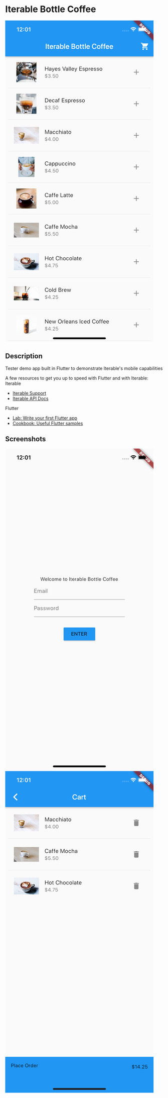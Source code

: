 # Iterable Bottle Coffee

![Catalog Screen](screenshots/catalog_screen.png)

## Description 
Tester demo app built in Flutter to demonstrate Iterable's mobile capabilities

A few resources to get you up to speed with Flutter and with Iterable:
Iterable
- [Iterable Support](https://support.iterable.com/hc/en-us)
- [Iterable API Docs](https://api.iterable.com/api/docs)

Flutter
- [Lab: Write your first Flutter app](https://flutter.dev/docs/get-started/codelab)
- [Cookbook: Useful Flutter samples](https://flutter.dev/docs/cookbook)

## Screenshots

![Login Screen](screenshots/login_screen.png)
![Cart Screen](screenshots/cart_screen.png)


